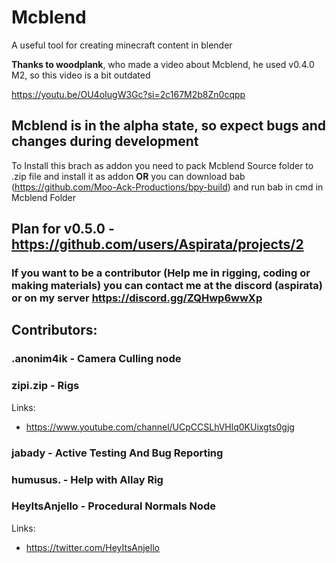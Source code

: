 # Mcblend
A useful tool for creating minecraft content in blender

**Thanks to woodplank**, who made a video about Mcblend, he used v0.4.0 M2, so this video is a bit outdated

https://youtu.be/OU4oIugW3Gc?si=2c167M2b8Zn0cqpp

## Mcblend is in the alpha state, so expect bugs and changes during development

To Install this brach as addon you need to pack Mcblend Source folder to .zip file and install it as addon **OR** you can download bab (https://github.com/Moo-Ack-Productions/bpy-build) and run bab in cmd in Mcblend Folder

## Plan for v0.5.0 - https://github.com/users/Aspirata/projects/2

### If you want to be a contributor (Help me in rigging, coding or making materials) you can contact me at the discord (aspirata) or on my server https://discord.gg/ZQHwp6wwXp

## Contributors:

### .anonim4ik - Camera Culling node

### zipi.zip - Rigs

Links:
- https://www.youtube.com/channel/UCpCCSLhVHlq0KUixgts0gjg

### jabady - Active Testing And Bug Reporting

### humusus. - Help with Allay Rig

### HeyItsAnjello - Procedural Normals Node

Links:
- https://twitter.com/HeyItsAnjello
